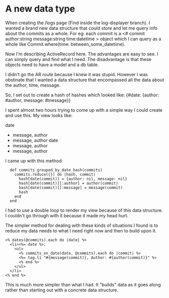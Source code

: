 # A new data type

When creating the /logs page (Find inside the log-displayer branch). I wanted a
brand new data structure that could store and let me query info about the commits
as a whole. 
For eg: each commit is a <# commit author:string message:string time:datetime > object 
which I can query as a whole like Commit.where(time: between_some_datetime).

Now I'm describing ActiveRecord here. The advantages are easy to see. I can
simply query and find what I need. The disadvantage is that these objects need to
have a model and a db table.

I didn't go the AR route because I knew it was stupid. However I was obstinate that
I wanted a data structure that encompassed all the data about the author, time, message.

So, I set out to create a hash of hashes which looked like: 
{#date: {author: #author, message: #message}}

I spent almost two hours trying to come up with a simple way I could create and use this.
My view looks like:

date
 - message, author
 - message, author
date
 - message, author
 - message, author

I came up with this method:
```
  def commits_grouped_by_date_hash(commits)
    commits.reduce({}) do |hash, commit|
      hash[date(commit)] = {author: nil, message: nil}
      hash[date(commit)][:author] = author(commit)
      hash[date(commit)][:message] = message(commit)
      hash
    end
  end
```

I had to use a double loop to render my view because of this data structure.
I couldn't go through with it because it made my head hurt.

The simpler method for dealing with these kinds of situations I found is to
reduce my data needs to what I need right now and then to build upon it.

```
<% dates(@commits).each do |date| %>
  <li><%= date %>:
    <ul>
      <% commits_on_date(date, @commits).each do |commit| %>
      <%= tag.li "#{message(commit)}, Author: #{author(commit)}" %>
      <% end %>
    </ul>
  </li>
<% end %>
```

This is much more simpler than what I had. It "builds" data as it goes along
rather than starting out with a concrete data structure.
